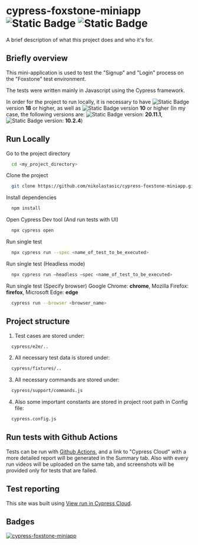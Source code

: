 
# cypress-foxstone-miniapp ![Static Badge](https://img.shields.io/badge/foxstone-%23E66C2C) <img alt="Static Badge" src="https://img.shields.io/badge/cypress.io-black?logo=cypress&logoColor=%2369D3A7"> 



A brief description of what this project does and who it's for.


## Briefly overview

This mini-application is used to test the "Signup" and "Login" process on the "Foxstone" test environment.

The tests were written mainly in Javascript using the Cypress framework.

In order for the project to run locally, it is necessary to have  <img alt="Static Badge" src="https://img.shields.io/badge/node.js-black?logo=nodedotjs&logoColor=%23339933">
  version **18** or higher, as well as  <img alt="Static Badge" src="https://img.shields.io/badge/npm-white?logo=npm&logoColor=%23CB3837">
  version **10** or higher (In my case, the following versions are:
  <img alt="Static Badge" src="https://img.shields.io/badge/node.js-black?logo=nodedotjs&logoColor=%23339933">
  version: **20.11.1**,  <img alt="Static Badge" src="https://img.shields.io/badge/npm-white?logo=npm&logoColor=%23CB3837">
  version: **10.2.4**)

## Run Locally  

Go to the project directory

```bash
  cd <my_project_directory>
```


Clone the project

```bash
  git clone https://github.com/nikolastasic/cypress-foxstone-miniapp.git
```


Install dependencies

```bash
  npm install
```

Open Cypress Dev tool (And run tests with UI)

```bash
  npx cypress open
```

Run single test

```bash
  npx cypress run --spec <name_of_test_to_be_executed>
```

Run single test (Headless mode)

```bash
  npx cypress run –headless –spec <name_of_test_to_be_executed>
```

Run single test (Specify browser)
Google Chrome: **chrome**, Mozilla Firefox: **firefox**, Microsoft Edge: **edge**

```bash
  cypress run --browser <browser_name>
```


## Project structure

1. Test cases are stored under:
```bash
  cypress/e2e/..
```

2. All necessary test data is stored under:
```bash
  cypress/fixtures/..
```

3. All necessary commands are stored under:
```bash
  cypress/support/commands.js
```

4. Also some important constants are stored in project root path in Config file:
```bash
  cypress.config.js
```





## Run tests with Github Actions

Tests can be run with [Github Actions](https://github.com/nikolastasic/cypress-foxstone-miniapp/actions), and a link to "Cypress Cloud" with a more detailed report will be generated in the Summary tab. Also with every run videos will be uploaded on the same tab, and screenshots will be provided only for tests that are failed.


## Test reporting

This site was built using [View run in Cypress Cloud](https://cloud.cypress.io/projects/rnzhqd/runs?branches=%5B%5D&committers=%5B%5D&flaky=%5B%5D&page=1&status=%5B%5D&tags=%5B%5D&tagsMatch=ANY&timeRange=%7B%22startDate%22%3A%222023-03-13%22%2C%22endDate%22%3A%222024-03-12%22%7D).
## Badges

[![cypress-foxstone-miniapp](https://img.shields.io/endpoint?url=https://cloud.cypress.io/badge/detailed/rnzhqd/master&style=flat&logo=cypress)](https://cloud.cypress.io/projects/rnzhqd/runs)

